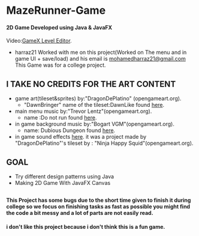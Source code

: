 # MazeRunner-Game
#### 2D Game Developed using Java & JavaFX
Video:[GameX Level Editor](https://youtu.be/fzyXdtUfvCo).
- harraz21 Worked with me on this project(Worked on The menu and in game UI + save/load) and his email is mohamedharraz21@gmail.com
This Game was for a college project.

## I TAKE NO CREDITS FOR THE ART CONTENT      
- game art(tileset&sprites) by:"DragonDePlatino" (opengameart.org).  
  - "DawnBringer" name of the tileset:DawnLike found [here](opengameart.org/content/dawnlike-16x16-universal-rogue-like-tileset-v181).
- main menu music by:"Trevor Lentz"(opengameart.org). 
  - name :Do not run found [here](opengameart.org/content/do-not-run). 
- in game background music by:"Bogart VGM"(opengameart.org). 
  - name: Dubious Dungeon found [here](opengameart.org/content/dubious-dungeon).
- in game sound effects [here](scratch.mit.edu/projects/215574665/). it was a project made by "DragonDePlatino"'s tileset by : "Ninja Happy Squid"(opengameart.org).

## GOAL
- Try different design patterns using Java
- Making 2D Game With JavaFX Canvas
## 
#### This Project has some bugs due to the short time given to finish it during college so we focus on finishing tasks as fast as possible  you might find the code a bit messy and a lot of parts are not easily read.
#### i don't like this project because i don't think this is a fun game.

